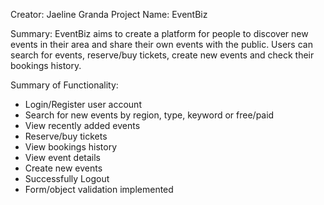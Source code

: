 Creator: Jaeline Granda
Project Name: EventBiz

Summary: EventBiz aims to create a platform for people to discover new events in their area and share their own events with the public. Users can search for events, reserve/buy tickets, create new events and check their bookings history.

Summary of Functionality:
- Login/Register user account
- Search for new events by region, type, keyword or free/paid
- View recently added events
- Reserve/buy tickets
- View bookings history
- View event details
- Create new events
- Successfully Logout
- Form/object validation implemented
